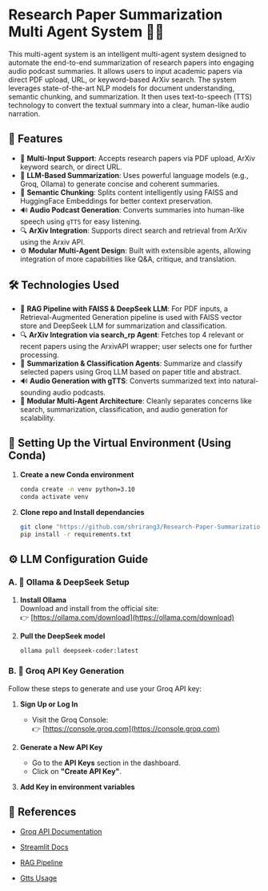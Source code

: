
# Research Paper Summarization Multi Agent System 📝🚀

This multi-agent system is an intelligent multi-agent system designed to automate the end-to-end summarization of research papers into engaging audio podcast summaries. It allows users to input academic papers via direct PDF upload, URL, or keyword-based ArXiv search. The system leverages state-of-the-art NLP models for document understanding, semantic chunking, and summarization. It then uses text-to-speech (TTS) technology to convert the textual summary into a clear, human-like audio narration.

## 🔑 Features

- 📄 **Multi-Input Support**: Accepts research papers via PDF upload, ArXiv keyword search, or direct URL.
- 🧠 **LLM-Based Summarization**: Uses powerful language models (e.g., Groq, Ollama) to generate concise and coherent summaries.
- 🧩 **Semantic Chunking**: Splits content intelligently using FAISS and HuggingFace Embeddings for better context preservation.
- 🔊 **Audio Podcast Generation**: Converts summaries into human-like speech using `gTTS` for easy listening.
- 🔍 **ArXiv Integration**: Supports direct search and retrieval from ArXiv using the Arxiv API.
- ⚙️ **Modular Multi-Agent Design**: Built with extensible agents, allowing integration of more capabilities like Q&A, critique, and translation.

## 🛠️ Technologies Used

- 📄 **RAG Pipeline with FAISS & DeepSeek LLM**: For PDF inputs, a Retrieval-Augmented Generation pipeline is used with FAISS vector store and DeepSeek LLM for summarization and classification.
- 🔍 **ArXiv Integration via search_rp Agent**: Fetches top 4 relevant or recent papers using the ArxivAPI wrapper; user selects one for further processing.
- 🤖 **Summarization & Classification Agents**: Summarize and classify selected papers using Groq LLM based on paper title and abstract.
- 🔊 **Audio Generation with gTTS**: Converts summarized text into natural-sounding audio podcasts.
- 🧠 **Modular Multi-Agent Architecture**: Cleanly separates concerns like search, summarization, classification, and audio generation for scalability.




## 🧪 Setting Up the Virtual Environment (Using Conda)

1. **Create a new Conda environment**  

   ```bash
   conda create -n venv python=3.10
   conda activate venv
   ```
  
2. **Clone repo and Install dependancies** 
    ```bash
    git clone "https://github.com/shrirang3/Research-Paper-Summarization-Multi-Agent-System.git"
    pip install -r requirements.txt
    ```

## ⚙️ LLM Configuration Guide

### A. 🧠 Ollama & DeepSeek Setup

1. **Install Ollama**  
   Download and install from the official site:  
   👉 [https://ollama.com/download](https://ollama.com/download)

2. **Pull the DeepSeek model**  
   ```bash
   ollama pull deepseek-coder:latest
    ```
### B. 🔐 Groq API Key Generation

Follow these steps to generate and use your Groq API key:

1. **Sign Up or Log In**
   - Visit the Groq Console:  
     👉 [https://console.groq.com](https://console.groq.com)

2. **Generate a New API Key**
   - Go to the **API Keys** section in the dashboard.
   - Click on **"Create API Key"**.


3. **Add Key in environment variables**
    

## 🔗 References

  - [Groq API Documentation](https://console.groq.com/docs)

  - [Streamlit Docs](https://docs.streamlit.io/)

  - [RAG Pipeline](https://sebastian-petrus.medium.com/developing-rag-systems-with-deepseek-r1-ollama-f2f561cfda97)
  - [Gtts Usage](https://gtts.readthedocs.io/en/latest/)
